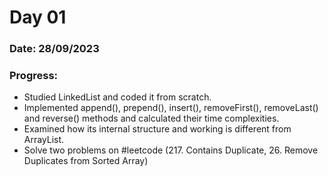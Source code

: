 # Day 01
### Date: 28/09/2023
### Progress:
- Studied LinkedList and coded it from scratch.
- Implemented append(), prepend(), insert(), removeFirst(), removeLast() and reverse() methods and calculated their time complexities.
- Examined how its internal structure and working is different from ArrayList.
- Solve two problems on #leetcode (217. Contains Duplicate, 26. Remove Duplicates from Sorted Array)
